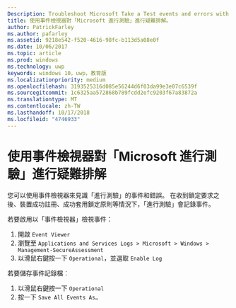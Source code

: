 ```yaml
---
Description: Troubleshoot Microsoft Take a Test events and errors with the event viewer.
title: 使用事件檢視器對「Microsoft 進行測驗」進行疑難排解。
author: PatrickFarley
ms.author: pafarley
ms.assetid: 9218e542-f520-4616-98fc-b113d5a08e0f
ms.date: 10/06/2017
ms.topic: article
ms.prod: windows
ms.technology: uwp
keywords: windows 10，uwp，教育版
ms.localizationpriority: medium
ms.openlocfilehash: 3193525316d085e56244d6f03da99e3e07c6539f
ms.sourcegitcommit: 1c6325aa572868b789fcdd2efc9203f67a83872a
ms.translationtype: MT
ms.contentlocale: zh-TW
ms.lasthandoff: 10/17/2018
ms.locfileid: "4746933"
---
```

# <a name="troubleshoot-microsoft-take-a-test-with-the-event-viewer"></a>使用事件檢視器對「Microsoft 進行測驗」進行疑難排解

您可以使用事件檢視器來見識「進行測驗」的事件和錯誤。 在收到鎖定要求之後、裝置成功註冊、成功套用鎖定原則等情況下，「進行測驗」會記錄事件。

若要啟用以「事件檢視器」檢視事件：
1. 開啟 `Event Viewer`
2. 瀏覽至 `Applications and Services Logs > Microsoft > Windows > Management-SecureAssessment`
3. 以滑鼠右鍵按一下 `Operational`，並選取 `Enable Log`

若要儲存事件記錄檔︰
1. 以滑鼠右鍵按一下 `Operational`
2. 按一下 `Save All Events As…`
